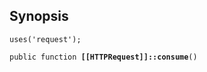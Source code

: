 ## Synopsis

<code>uses('request');</code>

<code>public function <b>[[HTTPRequest]]::consume</b>()</code>


